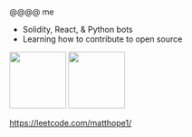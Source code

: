 ###  


<!-- 
Does this show up?
[![spotify-github-profile](https://spotify-github-profile.vercel.app/api/view?uid=matt-hope&cover_image=true&theme=novatorem)](https://github.com/kittinan/spotify-github-profile)

-->
@@@@ me 

- Solidity, React, & Python bots
- Learning how to contribute to open source

<img src='https://user-images.githubusercontent.com/5713670/87202985-820dcb80-c2b6-11ea-9f56-7ec461c497c3.gif' width='100'>

<img src='https://user-images.githubusercontent.com/17298648/133652261-0f51769c-8983-46ac-80ce-4512e338f1d2.gif' width = '100'>


https://leetcode.com/matthope1/
